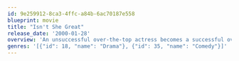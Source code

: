 ```yaml
---
id: 9e259912-8ca3-4ffc-a84b-6ac70187e558
blueprint: movie
title: "Isn't She Great"
release_date: '2000-01-28'
overview: 'An unsuccessful over-the-top actress becomes a successful over-the-top authoress in this biography of Jacqueline Susann, the famed writer of "The Valley Of The Dolls" and other trashy novels. Facing a failing career, Susann meets a successful promoter who becomes her husband. After several failures to place her in commercials and a TV quiz show, he hits upon the idea for her to become a writer. In the pre-60''s, her books were looked upon as trash and non-printable. But then the sexual revolution hit and an audience was born for her books. The story shows the hidden behind the scenes story of Susan''s life, including her autistic son and her continuing bout with cancer that she hid up to her death'
genres: '[{"id": 18, "name": "Drama"}, {"id": 35, "name": "Comedy"}]'
---
```

